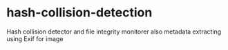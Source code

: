 # hash-collision-detection
Hash collision detector and file integrity monitorer also  metadata extracting using Exif for image

